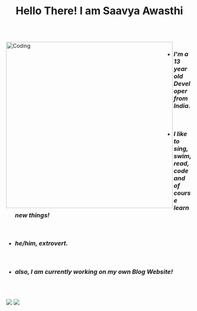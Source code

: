 
<h1 align="center"> Hello There! I am Saavya Awasthi </h1> <br>
<p>
   <br>
  <img align="left" alt="Coding" width="450" src="https://cdn.dribbble.com/users/926537/screenshots/4502924/python-2.gif">
  
<ul>
  <li> <h3 align="left"> <i><b> I'm a 13 year old Developer from India.</b></i> </h3> </li> <br>
  <li> <h3 align="left"> <i><b> I like to sing, swim, read, code and of course learn new things! </b></i> </h3> </li><br>
  <li> <h3 align="left"> <i><b> he/him, extrovert. </b></i> </h3> </li> <br>
  <li> <h3 align="left"> <i><b> also, I am currently working on my own Blog Website! </b></i> </h3> </li> <br>
 <br>
  
</ul>
  
</p>
<div>
<img src="https://github-readme-stats.vercel.app/api/?username=iamsaavya&count_private=true&theme=tokyonight&show_icons=true">
  
<img src="https://github-readme-stats.vercel.app/api/top-langs/?username=iamsaavya&langs_count=5&theme=tokyonight"> 
 <br>
</div> 

